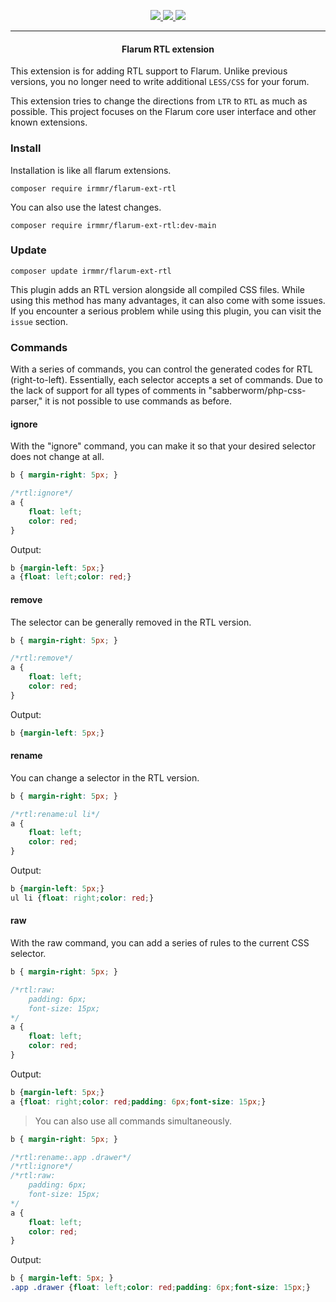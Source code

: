 <p align="center">
    <a href="https://packagist.org/packages/irmmr/flarum-ext-rtl" target="_blank">
        <img src="https://img.shields.io/packagist/v/irmmr/flarum-ext-rtl?style=flat-square">
    </a>
    <a href="https://github.com/flarum/core" target="_blank">
        <img src="https://img.shields.io/badge/flarum%2Fcore-%5Ev1.1.1-blue?style=flat-square">
    </a>
    <img src="https://iili.io/7jvWrb.png">
</p>
<hr>

<center><h4>Flarum RTL extension</h4></center>

This extension is for adding RTL support to Flarum. Unlike previous versions, you no longer need to write additional `LESS/CSS` for your forum.

This extension tries to change the directions from `LTR` to `RTL` as much as possible.
This project focuses on the Flarum core user interface and other known extensions.

### Install

Installation is like all flarum extensions.

```
composer require irmmr/flarum-ext-rtl
```

You can also use the latest changes.

```
composer require irmmr/flarum-ext-rtl:dev-main
```

### Update

```
composer update irmmr/flarum-ext-rtl
```

This plugin adds an RTL version alongside all compiled CSS files. While using this method has many advantages, it can also come with some issues. If you encounter a serious problem while using this plugin, you can visit the `issue` section.

### Commands

With a series of commands, you can control the generated codes for RTL (right-to-left). Essentially, each selector accepts a set of commands. Due to the lack of support for all types of comments in "sabberworm/php-css-parser," it is not possible to use commands as before.

#### ignore

With the "ignore" command, you can make it so that your desired selector does not change at all.

```css
b { margin-right: 5px; }

/*rtl:ignore*/
a {
    float: left;
    color: red;
}
```
Output:
```css
b {margin-left: 5px;}
a {float: left;color: red;}
```

#### remove

The selector can be generally removed in the RTL version.

```css
b { margin-right: 5px; }

/*rtl:remove*/
a {
    float: left;
    color: red;
}
```
Output:
```css
b {margin-left: 5px;}
```

#### rename

You can change a selector in the RTL version.

```css
b { margin-right: 5px; }

/*rtl:rename:ul li*/
a {
    float: left;
    color: red;
}
```
Output:
```css
b {margin-left: 5px;}
ul li {float: right;color: red;}
```


#### raw

With the raw command, you can add a series of rules to the current CSS selector.

```css
b { margin-right: 5px; }

/*rtl:raw:
    padding: 6px;
    font-size: 15px;
*/
a {
    float: left;
    color: red;
}
```
Output:
```css
b {margin-left: 5px;}
a {float: right;color: red;padding: 6px;font-size: 15px;}
```

> You can also use all commands simultaneously.

```css
b { margin-right: 5px; }

/*rtl:rename:.app .drawer*/
/*rtl:ignore*/
/*rtl:raw:
    padding: 6px;
    font-size: 15px;
*/
a {
    float: left;
    color: red;
}
```
Output:
```css
b { margin-left: 5px; }
.app .drawer {float: left;color: red;padding: 6px;font-size: 15px;}
```
